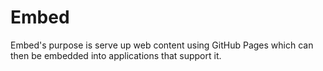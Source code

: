 # Embed
Embed's purpose is serve up web content using GitHub Pages which can then be embedded into applications that support it.
